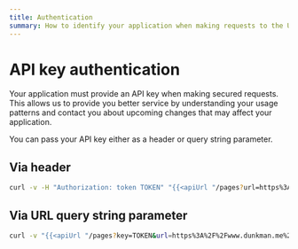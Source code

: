 ```yaml
---
title: Authentication
summary: How to identify your application when making requests to the Unfurl API.
---
```


# API key authentication

Your application must provide an API key when making secured requests. This allows us to provide you better service by understanding your usage patterns and contact you about upcoming changes that may affect your application.

You can pass your API key either as a header or query string parameter.

## Via header

```bash
curl -v -H "Authorization: token TOKEN" "{{<apiUrl "/pages?url=https%3A%2F%2Fwww.dunkman.me%2F">}}"
```

## Via URL query string parameter

```bash
curl -v "{{<apiUrl "/pages?key=TOKEN&url=https%3A%2F%2Fwww.dunkman.me%2F">}}"
```

